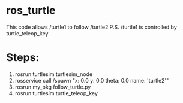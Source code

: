 # ros_turtle
This code allows /turtle1 to follow /turtle2
P.S. /turtle1 is controlled by turtle_teleop_key

# Steps:
1. rosrun turtlesim turtlesim_node
2. rosservice call /spawn "x: 0.0
  y: 0.0
  theta: 0.0
  name: 'turtle2'"
3. rosrun my_pkg follow_turtle.py
4. rosrun turtlesim turtle_teleop_key
